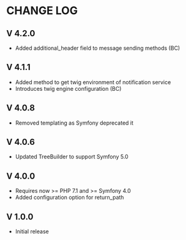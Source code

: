 CHANGE LOG
==========

V 4.2.0
-------
- Added additional_header field to message sending methods (BC)

V 4.1.1
-------
- Added method to get twig environment of notification service
- Introduces twig engine configuration (BC)

V 4.0.8
-------

- Removed templating as Symfony deprecated it

V 4.0.6
-------
- Updated TreeBuilder to support Symfony 5.0

V 4.0.0
-------
- Requires now >= PHP 7.1 and >= Symfony 4.0
- Added configuration option for return_path

V 1.0.0
-------

- Initial release

